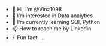 - 👋 Hi, I’m @Vinz1098
- 👀 I’m interested in Data analytics
- 🌱 I’m currently learning SQl, Python
- 📫 How to reach me by Linkedin
- ⚡ Fun fact: ...

<!---
Vinz1098/Vinz1098 is a ✨ special ✨ repository because its `README.md` (this file) appears on your GitHub profile.
You can click the Preview link to take a look at your changes.
--->
